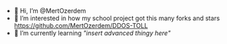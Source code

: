 - 👋 Hi, I’m @MertOzerdem
- 👀 I’m interested in how my school project got this many forks and stars https://github.com/MertOzerdem/DDOS-TOLL
- 🌱 I’m currently learning *"insert advanced thingy here"*
